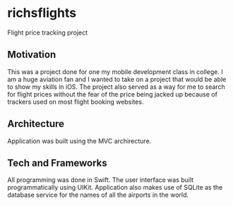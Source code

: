 # richsflights
Flight price tracking project

## Motivation
This was a project done for one my mobile development class in college. I am a huge aviation fan and I wanted to take on a project that would be able to show my skills in iOS. The project also served as a way for me to search for flight prices without the fear of the price being jacked up because of trackers used on most flight booking websites.

## Architecture
Application was built using the MVC archirecture.

## Tech and Frameworks
All programming was done in Swift. The user interface was built programmatically using UIKit. Application also makes use of SQLite as the database service for the names of all the airports in the world.
